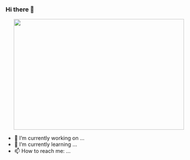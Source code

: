 ### Hi there 👋
<p align="center">

  <img width="460" height="300" src="https://user-images.githubusercontent.com/45157446/161337980-87a1b2e4-99ea-4fc8-ab1e-faa61357b40d.gif">

</p>

- 🔭 I’m currently working on ...
- 🌱 I’m currently learning ...
- 📫 How to reach me: ...
